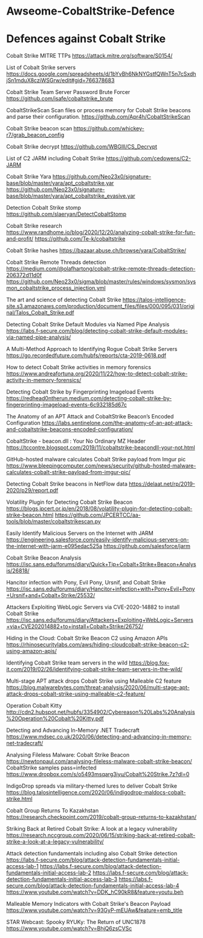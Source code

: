 # Awseome-CobaltStrike-Defence
<h1>Defences against Cobalt Strike</h1>


Cobalt Strike MITRE TTPs
https://attack.mitre.org/software/S0154/

List of Cobalt Strike servers
https://docs.google.com/spreadsheets/d/1bYvBh6NkNYGstfQWnT5n7cSxdhjSn1mduX8cziWSGrw/edit#gid=766378683

Cobalt Strike Team Server Password Brute Forcer
https://github.com/isafe/cobaltstrike_brute


CobaltStrikeScan Scan files or process memory for Cobalt Strike beacons and parse their configuration.
https://github.com/Apr4h/CobaltStrikeScan

Cobalt Strike beacon scan
https://github.com/whickey-r7/grab_beacon_config

Cobalt Strike decrypt
https://github.com/WBGlIl/CS_Decrypt

List of C2 JARM including Cobalt Strike
https://github.com/cedowens/C2-JARM


Cobalt Strike Yara
https://github.com/Neo23x0/signature-base/blob/master/yara/apt_cobaltstrike.yar
https://github.com/Neo23x0/signature-base/blob/master/yara/apt_cobaltstrike_evasive.yar


Detection Cobalt Strike stomp
https://github.com/slaeryan/DetectCobaltStomp

Cobalt Strike research
https://www.randhome.io/blog/2020/12/20/analyzing-cobalt-strike-for-fun-and-profit/
https://github.com/Te-k/cobaltstrike


Cobalt Strike hashes
https://bazaar.abuse.ch/browse/yara/CobaltStrike/

Cobalt Strike Remote Threads detection
https://medium.com/@olafhartong/cobalt-strike-remote-threads-detection-206372d11d0f
https://github.com/Neo23x0/sigma/blob/master/rules/windows/sysmon/sysmon_cobaltstrike_process_injection.yml


The art and science of detecting Cobalt Strike
https://talos-intelligence-site.s3.amazonaws.com/production/document_files/files/000/095/031/original/Talos_Cobalt_Strike.pdf


Detecting Cobalt Strike Default Modules via Named Pipe Analysis
https://labs.f-secure.com/blog/detecting-cobalt-strike-default-modules-via-named-pipe-analysis/

A Multi-Method Approach to Identifying Rogue Cobalt Strike Servers
https://go.recordedfuture.com/hubfs/reports/cta-2019-0618.pdf

How to detect Cobalt Strike activities in memory forensics
https://www.andreafortuna.org/2020/11/22/how-to-detect-cobalt-strike-activity-in-memory-forensics/

Detecting Cobalt Strike by Fingerprinting Imageload Events
https://redhead0ntherun.medium.com/detecting-cobalt-strike-by-fingerprinting-imageload-events-6c932185d67c

The Anatomy of an APT Attack and CobaltStrike Beacon’s Encoded Configuration
https://labs.sentinelone.com/the-anatomy-of-an-apt-attack-and-cobaltstrike-beacons-encoded-configuration/

CobaltStrike - beacon.dll : Your No Ordinary MZ Header
https://tccontre.blogspot.com/2019/11/cobaltstrike-beacondll-your-not.html

GitHub-hosted malware calculates Cobalt Strike payload from Imgur pic
https://www.bleepingcomputer.com/news/security/github-hosted-malware-calculates-cobalt-strike-payload-from-imgur-pic/

Detecting Cobalt Strike beacons in NetFlow data
https://delaat.net/rp/2019-2020/p29/report.pdf

Volatility Plugin for Detecting Cobalt Strike Beacon
https://blogs.jpcert.or.jp/en/2018/08/volatility-plugin-for-detecting-cobalt-strike-beacon.html
https://github.com/JPCERTCC/aa-tools/blob/master/cobaltstrikescan.py

Easily Identify Malicious Servers on the Internet with JARM
https://engineering.salesforce.com/easily-identify-malicious-servers-on-the-internet-with-jarm-e095edac525a
https://github.com/salesforce/jarm

Cobalt Strike Beacon Analysis
https://isc.sans.edu/forums/diary/Quick+Tip+Cobalt+Strike+Beacon+Analysis/26818/

Hancitor infection with Pony, Evil Pony, Ursnif, and Cobalt Strike
https://isc.sans.edu/forums/diary/Hancitor+infection+with+Pony+Evil+Pony+Ursnif+and+Cobalt+Strike/25532/


Attackers Exploiting WebLogic Servers via CVE-2020-14882 to install Cobalt Strike
https://isc.sans.edu/forums/diary/Attackers+Exploiting+WebLogic+Servers+via+CVE202014882+to+install+Cobalt+Strike/26752/


Hiding in the Cloud: Cobalt Strike Beacon C2 using Amazon APIs
https://rhinosecuritylabs.com/aws/hiding-cloudcobalt-strike-beacon-c2-using-amazon-apis/


Identifying Cobalt Strike team servers in the wild
https://blog.fox-it.com/2019/02/26/identifying-cobalt-strike-team-servers-in-the-wild/


Multi-stage APT attack drops Cobalt Strike using Malleable C2 feature
https://blog.malwarebytes.com/threat-analysis/2020/06/multi-stage-apt-attack-drops-cobalt-strike-using-malleable-c2-feature/


Operation Cobalt Kitty
http://cdn2.hubspot.net/hubfs/3354902/Cybereason%20Labs%20Analysis%20Operation%20Cobalt%20Kitty.pdf


Detecting and Advancing In-Memory .NET Tradecraft
https://www.mdsec.co.uk/2020/06/detecting-and-advancing-in-memory-net-tradecraft/


Analysing Fileless Malware: Cobalt Strike Beacon
https://newtonpaul.com/analysing-fileless-malware-cobalt-strike-beacon/
CobaltStrike samples pass=infected
https://www.dropbox.com/s/o5493msqarg3iyu/Cobalt%20Strike.7z?dl=0 

IndigoDrop spreads via military-themed lures to deliver Cobalt Strike
https://blog.talosintelligence.com/2020/06/indigodrop-maldocs-cobalt-strike.html

Cobalt Group Returns To Kazakhstan
https://research.checkpoint.com/2019/cobalt-group-returns-to-kazakhstan/

Striking Back at Retired Cobalt Strike: A look at a legacy vulnerability
https://research.nccgroup.com/2020/06/15/striking-back-at-retired-cobalt-strike-a-look-at-a-legacy-vulnerability/


Attack detection fundamentals including also Cobalt Strike detection
https://labs.f-secure.com/blog/attack-detection-fundamentals-initial-access-lab-1
https://labs.f-secure.com/blog/attack-detection-fundamentals-initial-access-lab-2
https://labs.f-secure.com/blog/attack-detection-fundamentals-initial-access-lab-3
https://labs.f-secure.com/blog/attack-detection-fundamentals-initial-access-lab-4
https://www.youtube.com/watch?v=DDK_hC90kR8&feature=youtu.beh

Malleable Memory Indicators with Cobalt Strike's Beacon Payload
https://www.youtube.com/watch?v=93GyP-mEUAw&feature=emb_title


STAR Webcast: Spooky RYUKy: The Return of UNC1878
https://www.youtube.com/watch?v=BhjQ6zsCVSc













